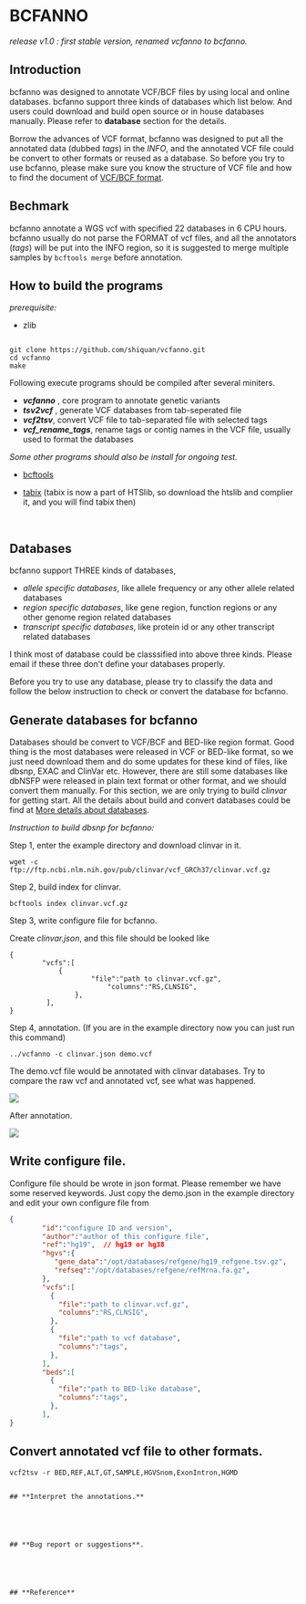 
BCFANNO
==========

*release v1.0 :  first stable version, renamed vcfanno to bcfanno.*



## **Introduction**

bcfanno was designed to annotate VCF/BCF files by using local and online databases. bcfanno support three kinds of databases which list below. And users could download and build open source or in house databases manually. Please refer to **database** section for the details.

Borrow the advances of VCF format, bcfanno was designed to put all the annotated data (dubbed *tags*) in the *INFO*, and the annotated VCF file could be convert to other formats or reused as a database. So before you try to use bcfanno, please make sure you know the structure of VCF file and how to find the document of [VCF/BCF format](https://samtools.github.io/hts-specs/VCFv4.2.pdf).



## Bechmark

bcfanno annotate a WGS vcf with specified 22 databases in 6 CPU hours. bcfanno usually do not parse the FORMAT of vcf files, and all the annotators (*tags*) will be put into the INFO region, so it is suggested to merge multiple samples by `bcftools merge` before annotation.





## **How to build the programs**

*prerequisite:*

* zlib

```

git clone https://github.com/shiquan/vcfanno.git
cd vcfanno
make
```

Following execute programs should be compiled after several miniters.

* ***vcfanno*** , core program to annotate genetic variants
* ***tsv2vcf*** ,  generate VCF databases from tab-seperated file
* ***vcf2tsv***, convert VCF file to tab-separated file with selected tags
* ***vcf_rename_tags***, rename tags or contig names in the VCF file, usually used to format the databases



*Some other programs should also be install for ongoing test.*

* [bcftools](http://www.htslib.org/download/) 

* [tabix](http://www.htslib.org/download/) (tabix is now a part of HTSlib, so download the htslib and complier it, and you will find tabix then)

  ​

## **Databases**

bcfanno support THREE kinds of databases,

* *allele specific databases*, like allele frequency or any other allele related databases
* *region specific databases*, like gene region, function regions or any other genome region related databases
* *transcript specific databases*, like protein id or any other transcript related databases

I think most of database could be classsified into above three kinds. Please email if these three don't define your databases properly.

Before you try to use any database, please try to classify the data and follow the below instruction to check or convert the database for bcfanno.



## **Generate databases for bcfanno**

Databases should be convert to VCF/BCF and BED-like region format. Good thing is the most databases were released in VCF or BED-like format, so we just need download them and do some updates for these kind of files, like dbsnp, EXAC and ClinVar etc. However, there are still some databases like dbNSFP were released in plain text format or other format, and we should convert them manually. For this section, we are only trying to build *clinvar* for getting start. All the details about build and convert databases could be find at [More details about databases](https://github.com/shiquan/vcfanno/blob/master/documents/database/more_details.md).


*Instruction to build dbsnp for bcfanno:*

Step 1, enter the example directory and download clinvar in it.

`wget -c ftp://ftp.ncbi.nlm.nih.gov/pub/clinvar/vcf_GRCh37/clinvar.vcf.gz`

Step 2, build index for clinvar.

`bcftools index clinvar.vcf.gz`

Step 3, write configure file for bcfanno.

Create *clinvar.json*, and this file should be looked like

```
{
        "vcfs":[
        	{
                	"file":"path to clinvar.vcf.gz",
                        "columns":"RS,CLNSIG",
                },
         ],
}
```

Step 4, annotation. (If you are in the example directory now you can just run this command)

`../vcfanno -c clinvar.json demo.vcf`

The demo.vcf file would be annotated with clinvar databases. Try to compare the raw vcf and annotated vcf, see what was happened.

![](https://github.com/shiquan/vcfanno/blob/master/documents/database/raw_vcf.png)

After annotation.

![](https://github.com/shiquan/vcfanno/blob/master/documents/database/anno_vcf.png)



## **Write configure file.**

Configure file should be wrote in json format. Please remember we have some reserved keywords. Just copy the demo.json in the example directory and edit your own configure file from 

```json
{
        "id":"configure ID and version",
        "author":"author of this configure file",
        "ref":"hg19",  // hg19 or hg38
        "hgvs":{
           "gene_data":"/opt/databases/refgene/hg19_refgene.tsv.gz",
           "refseq":"/opt/databases/refgene/refMrna.fa.gz",
        },
        "vcfs":[ 
          {
            "file":"path to clinvar.vcf.gz",
       	    "columns":"RS,CLNSIG",
          },
          {
     	    "file":"path to vcf database",
            "columns":"tags",
          },
        ],
        "beds":[
          {
            "file":"path to BED-like database",
            "columns":"tags",
          },          
        ],
}
```

## **Convert annotated vcf file to other formats.**


```
vcf2tsv -r BED,REF,ALT,GT,SAMPLE,HGVSnom,ExonIntron,HGMD


## **Interpret the annotations.**





## **Bug report or suggestions**.





## **Reference**

